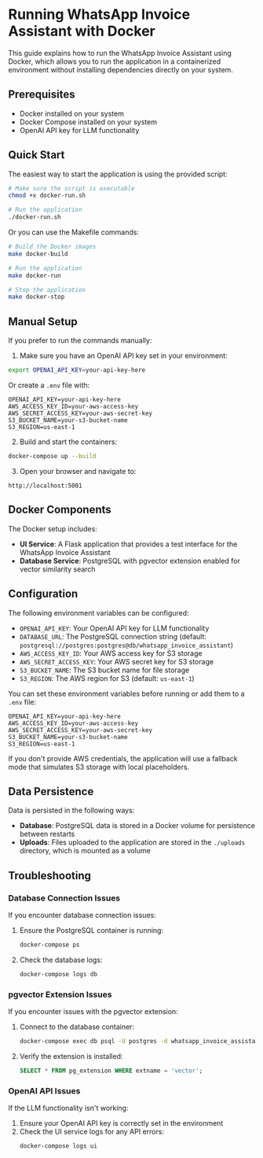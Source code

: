 # Running WhatsApp Invoice Assistant with Docker

This guide explains how to run the WhatsApp Invoice Assistant using Docker, which allows you to run the application in a containerized environment without installing dependencies directly on your system.

## Prerequisites

- Docker installed on your system
- Docker Compose installed on your system
- OpenAI API key for LLM functionality

## Quick Start

The easiest way to start the application is using the provided script:

```bash
# Make sure the script is executable
chmod +x docker-run.sh

# Run the application
./docker-run.sh
```

Or you can use the Makefile commands:

```bash
# Build the Docker images
make docker-build

# Run the application
make docker-run

# Stop the application
make docker-stop
```

## Manual Setup

If you prefer to run the commands manually:

1. Make sure you have an OpenAI API key set in your environment:

```bash
export OPENAI_API_KEY=your-api-key-here
```

Or create a `.env` file with:

```
OPENAI_API_KEY=your-api-key-here
AWS_ACCESS_KEY_ID=your-aws-access-key
AWS_SECRET_ACCESS_KEY=your-aws-secret-key
S3_BUCKET_NAME=your-s3-bucket-name
S3_REGION=us-east-1
```

2. Build and start the containers:

```bash
docker-compose up --build
```

3. Open your browser and navigate to:

```
http://localhost:5001
```

## Docker Components

The Docker setup includes:

- **UI Service**: A Flask application that provides a test interface for the WhatsApp Invoice Assistant
- **Database Service**: PostgreSQL with pgvector extension enabled for vector similarity search

## Configuration

The following environment variables can be configured:

- `OPENAI_API_KEY`: Your OpenAI API key for LLM functionality
- `DATABASE_URL`: The PostgreSQL connection string (default: `postgresql://postgres:postgres@db/whatsapp_invoice_assistant`)
- `AWS_ACCESS_KEY_ID`: Your AWS access key for S3 storage
- `AWS_SECRET_ACCESS_KEY`: Your AWS secret key for S3 storage
- `S3_BUCKET_NAME`: The S3 bucket name for file storage
- `S3_REGION`: The AWS region for S3 (default: `us-east-1`)

You can set these environment variables before running or add them to a `.env` file:

```
OPENAI_API_KEY=your-api-key-here
AWS_ACCESS_KEY_ID=your-aws-access-key
AWS_SECRET_ACCESS_KEY=your-aws-secret-key
S3_BUCKET_NAME=your-s3-bucket-name
S3_REGION=us-east-1
```

If you don't provide AWS credentials, the application will use a fallback mode that simulates S3 storage with local placeholders.

## Data Persistence

Data is persisted in the following ways:

- **Database**: PostgreSQL data is stored in a Docker volume for persistence between restarts
- **Uploads**: Files uploaded to the application are stored in the `./uploads` directory, which is mounted as a volume

## Troubleshooting

### Database Connection Issues

If you encounter database connection issues:

1. Ensure the PostgreSQL container is running:
   ```bash
   docker-compose ps
   ```

2. Check the database logs:
   ```bash
   docker-compose logs db
   ```

### pgvector Extension Issues

If you encounter issues with the pgvector extension:

1. Connect to the database container:
   ```bash
   docker-compose exec db psql -U postgres -d whatsapp_invoice_assistant
   ```

2. Verify the extension is installed:
   ```sql
   SELECT * FROM pg_extension WHERE extname = 'vector';
   ```

### OpenAI API Issues

If the LLM functionality isn't working:

1. Ensure your OpenAI API key is correctly set in the environment
2. Check the UI service logs for any API errors:
   ```bash
   docker-compose logs ui
   ``` 